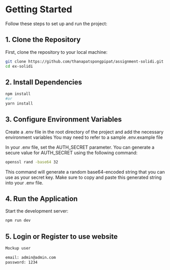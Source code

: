 # Getting Started

Follow these steps to set up and run the project:

## 1. Clone the Repository

First, clone the repository to your local machine:

```bash
git clone https://github.com/thanapatspongpipat/assignment-solidi.git
cd ex-solidi
```

## 2. Install Dependencies

```bash
npm install
#or
yarn install
```

## 3. Configure Environment Variables

Create a .env file in the root directory of the project and add the necessary environment variables
You may need to refer to a sample .env.example file

In your .env file, set the AUTH_SECRET parameter. You can generate a secure value for AUTH_SECRET using the following command:

```bash
openssl rand -base64 32
```

This command will generate a random base64-encoded string that you can use as your secret key. Make sure to copy and paste this generated string into your .env file.


## 4. Run the Application

Start the development server:

```bash
npm run dev 
```

## 5. Login or Register to use website 

```bash
Mockup user 

email: admin@admin.com
password: 1234
```







